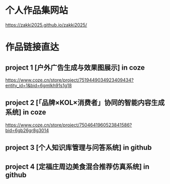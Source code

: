 # 个人作品集网站
https://zakki2025.github.io/zakki2025/
# 作品链接直达
## project 1 [户外广告生成与效果图展示] in coze
https://www.coze.cn/store/project/7519449034923409434?entity_id=1&bid=6gmlkh91s1g18
## project 2 [「品牌×KOL×消费者」协同的智能内容生成系统] in coze
https://www.coze.cn/store/project/7504641960523841586?bid=6gb26gr8g3014
## project 3 [个人知识库管理与问答系统] in github

## project 4 [定福庄周边美食混合推荐仿真系统] in github

